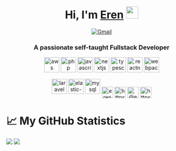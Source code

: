 <div align="center"><h1>Hi, I'm <a href="#" target="_blank">Eren</a> <img src="https://media.giphy.com/media/hvRJCLFzcasrR4ia7z/giphy.gif" width="32"></h1></div>
  <p align="center">       
        <a href="mailto:erenkucuker@gmail.com" target="_blank"><img alt="Gmail"
                src="https://img.shields.io/badge/-Gmail-D14836?style=for-the-badge&logo=Gmail&logoColor=white" /></a>
    </p> 
<h3 align="center">A passionate self-taught Fullstack Developer</h3>
  

<p align="center"><img src="https://download.logo.wine/logo/Amazon_Web_Services/Amazon_Web_Services-Logo.wine.png" alt="aws" width="40" height="40"/>  
 <img src="https://icons-for-free.com/download-icon-command+develop+language+php+programming+software+icon-1320165727581845211_48.png" alt="php" width="40" height="40"/>
 <img src="https://upload.wikimedia.org/wikipedia/commons/thumb/9/99/Unofficial_JavaScript_logo_2.svg/225px-Unofficial_JavaScript_logo_2.svg.png" alt="javascript" width="40" height="40"/>  
<img src="https://cdn.worldvectorlogo.com/logos/nextjs-3.svg" alt="nextjs" width="40" height="40"/>      
<img src="https://miro.medium.com/max/816/1*mn6bOs7s6Qbao15PMNRyOA.png" alt="typescript" width="40" height="40"/>
<img src="https://reactnative.dev/img/header_logo.svg" alt="reactnative" width="40" height="40"/> 
<img src="https://seeklogo.com/images/W/webpack-logo-9E66EE203A-seeklogo.com.png" alt="webpack" width="40" height="40"/></p><p align="center">
<img src="https://upload.wikimedia.org/wikipedia/commons/thumb/9/9a/Laravel.svg/1200px-Laravel.svg.png" alt="laravel" width="40" height="40"/> 
<img src="https://raw.githubusercontent.com/blacktop/docker-elastic-stack/master/docs/img/el_stack_logo.png" alt="elastic-stack" width="40" height="40"/>    <img src="https://download.logo.wine/logo/MySQL/MySQL-Logo.wine.png" alt="mysql" width="40" height="40"/>
<a href="https://codepen.io/erenkucuker" target="blank"><img align="center" src="https://cdn.jsdelivr.net/npm/simple-icons@3.0.1/icons/codepen.svg" alt="erenkucuker" height="30" width="30" /></a>
<a href="https://linkedin.com/in/https://www.linkedin.com/in/yunus-eren-k%c3%bc%c3%a7%c3%bcker-609716168/" target="blank"><img align="center" src="https://cdn.jsdelivr.net/npm/simple-icons@3.0.1/icons/linkedin.svg" alt="https://www.linkedin.com/in/yunus-eren-k%c3%bc%c3%a7%c3%bcker-609716168/" height="30" width="30" /></a>
<a href="https://medium.com/@erenkucuker" target="blank"><img align="center" src="https://cdn.jsdelivr.net/npm/simple-icons@3.0.1/icons/medium.svg" alt="@erenkucuker" height="30" width="30" /></a>
<a href="https://www.youtube.com/c/https://www.youtube.com/channel/ucgnxegseifiklrwkupy_qow?view_as=subscriber" target="blank"><img align="center" src="https://cdn.jsdelivr.net/npm/simple-icons@3.0.1/icons/youtube.svg" alt="https://www.youtube.com/channel/ucgnxegseifiklrwkupy_qow?view_as=subscriber" height="30" width="30" /></a>
</p>
<div><h1>📈 My GitHub Statistics</h1>
  <img src="https://github-readme-stats.vercel.app/api?username=erenkucukersoftware&show_icons=true&count_private=true&hide_title=true&theme=tokyonight" />
  <img src="https://github-readme-stats.vercel.app/api/top-langs/?username=erenkucukersoftware&layout=compact&theme=tokyonight" />
</div>


  



